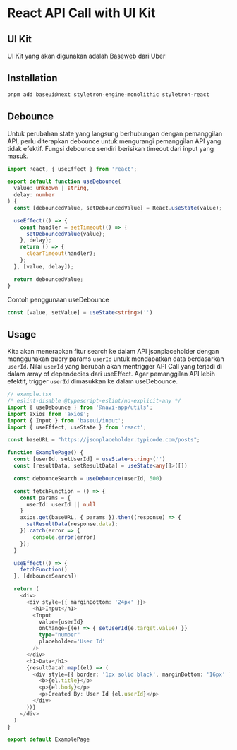# React API Call with UI Kit

## UI Kit

UI Kit yang akan digunakan adalah [Baseweb](https://baseweb.design/) dari Uber

## Installation

```sh
pnpm add baseui@next styletron-engine-monolithic styletron-react
```

## Debounce

Untuk perubahan state yang langsung berhubungan dengan pemanggilan API, perlu diterapkan debounce untuk mengurangi pemanggilan API yang tidak efektif. Fungsi debounce sendiri berisikan timeout dari input yang masuk.

```typescript
import React, { useEffect } from 'react';

export default function useDebounce(
  value: unknown | string,
  delay: number
) {
  const [debouncedValue, setDebouncedValue] = React.useState(value);

  useEffect(() => {
    const handler = setTimeout(() => {
      setDebouncedValue(value);
    }, delay);
    return () => {
      clearTimeout(handler);
    };
  }, [value, delay]);

  return debouncedValue;
}
```

Contoh penggunaan useDebounce

```typescript
const [value, setValue] = useState<string>('')
```

## Usage

Kita akan menerapkan fitur search ke dalam API jsonplaceholder dengan menggunakan query params `userId` untuk mendapatkan data berdasarkan `userId`. Nilai `userId` yang berubah akan mentrigger API Call yang terjadi di dalam array of dependecies dari useEffect. Agar pemanggilan API lebih efektif, trigger `userId` dimasukkan ke dalam useDebounce.

```typescript
// example.tsx
/* eslint-disable @typescript-eslint/no-explicit-any */
import { useDebounce } from '@navi-app/utils';
import axios from 'axios';
import { Input } from 'baseui/input';
import { useEffect, useState } from 'react';

const baseURL = "https://jsonplaceholder.typicode.com/posts";

function ExamplePage() {
  const [userId, setUserId] = useState<string>('')
  const [resultData, setResultData] = useState<any[]>([])

  const debounceSearch = useDebounce(userId, 500)

  const fetchFunction = () => {
    const params = {
      userId: userId || null
    }
    axios.get(baseURL, { params }).then((response) => {
      setResultData(response.data);
    }).catch(error => {
        console.error(error)
    });
  }

  useEffect(() => {
    fetchFunction()
  }, [debounceSearch])

  return (
    <div>
      <div style={{ marginBottom: '24px' }}>
        <h1>Input</h1>
        <Input
          value={userId}
          onChange={(e) => { setUserId(e.target.value) }}
          type="number"
          placeholder='User Id'
        />
      </div>
      <h1>Data</h1>
      {resultData?.map((el) => (
        <div style={{ border: '1px solid black', marginBottom: '16px' }}>
          <b>{el.title}</b>
          <p>{el.body}</p>
          <p>Created By: User Id {el.userId}</p>
        </div>
      ))}
    </div>
  )
}

export default ExamplePage
```
